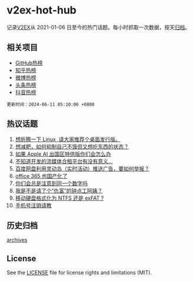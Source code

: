 # v2ex-hot-hub

 记录[V2EX](https://www.v2ex.com/)从 2021-01-06 日至今的热门话题。每小时抓取一次数据，按天[归档](archives)。
 
 ## 相关项目

- [GitHub热榜](https://github.com/lonnyzhang423/github-hot-hub)
- [知乎热榜](https://github.com/lonnyzhang423/zhihu-hot-hub)
- [微博热榜](https://github.com/lonnyzhang423/weibo-hot-hub)
- [头条热榜](https://github.com/lonnyzhang423/toutiao-hot-hub)
- [抖音热榜](https://github.com/lonnyzhang423/douyin-hot-hub)


 `更新时间：2024-06-11 05:10:06 +0800`

## 热议话题

1. [想折腾一下 Linux ,请大家推荐个桌面发行版。](https://www.v2ex.com/t/1048210)
1. [想减肥，如何抑制自己不饿但又想吃东西的状态？](https://www.v2ex.com/t/1048211)
1. [如果 Apple AI 出国区特供版你们会怎么办](https://www.v2ex.com/t/1048222)
1. [不知道开发的流媒体合租平台有没有意义…](https://www.v2ex.com/t/1048189)
1. [百度网盘利用灵动岛（实时活动）推送广告，要如何举报？](https://www.v2ex.com/t/1048247)
1. [office 365 也国产化了](https://www.v2ex.com/t/1048191)
1. [你们会总是注意到同一个数字吗](https://www.v2ex.com/t/1048215)
1. [我是不是请了个“仇富”的钟点工阿姨？](https://www.v2ex.com/t/1048293)
1. [移动硬盘格式化为 NTFS 还是 exFAT ?](https://www.v2ex.com/t/1048204)
1. [手机号注销请教](https://www.v2ex.com/t/1048254)

## 历史归档

[archives](archives)

## License

See the [LICENSE](LICENSE) file for license rights and limitations (MIT).

